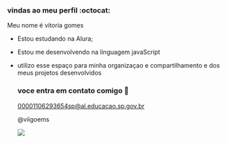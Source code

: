 ### vindas ao meu perfil :octocat:

Meu nome é vitoria gomes

- Estou estudando na Alura;
- Estou me desenvolvendo na linguagem javaScript
- utilizo esse espaço para minha organizaçao e compartilhamento e dos meus projetos desenvolvidos

  ### voce entra em contato comigo 📧

  00001106293654sp@al.educacao.sp.gov.br

  @viigoems

  ![](https://media1.tenor.com/m/2QeuWYkvKcgAAAAd/bellingham.gif)
